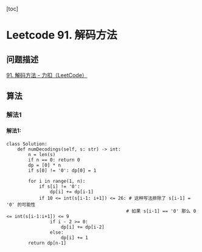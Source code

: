 [toc]


# Leetcode 91. 解码方法

## 问题描述

[91. 解码方法 - 力扣（LeetCode）](https://leetcode-cn.com/problems/decode-ways/)

## 算法

### 解法1

#### 解法1:

```
class Solution:
    def numDecodings(self, s: str) -> int:
        n = len(s)
        if n == 0: return 0
        dp = [0] * n
        if s[0] != '0': dp[0] = 1

        for i in range(1, n):
            if s[i] != '0':
                dp[i] += dp[i-1]
            if 10 <= int(s[i-1: i+1]) <= 26: # 这种写法排除了 s[i-1] = '0' 的可能性
                                            # 如果 s[i-1] == '0' 那么 0 <= int(s[i-1:i+1]) <= 9
                if i - 2 >= 0:
                    dp[i] += dp[i-2] 
                else:
                    dp[i] += 1
        return dp[n-1]
```